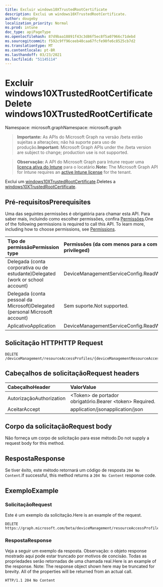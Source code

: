 ```yaml
---
title: Excluir windows10XTrustedRootCertificate
description: Exclui um windows10XTrustedRootCertificate.
author: dougeby
localization_priority: Normal
ms.prod: intune
doc_type: apiPageType
ms.openlocfilehash: 87d9baa18891f43c3d86f5ec8f5a07966c71debd
ms.sourcegitcommit: f592c9ff96ceeb40caa67fcfe90fe6c8525cb7d2
ms.translationtype: MT
ms.contentlocale: pt-BR
ms.lasthandoff: 03/23/2021
ms.locfileid: "51145114"
---
```

# <a name="delete-windows10xtrustedrootcertificate"></a><span data-ttu-id="b2030-103">Excluir windows10XTrustedRootCertificate</span><span class="sxs-lookup"><span data-stu-id="b2030-103">Delete windows10XTrustedRootCertificate</span></span>

<span data-ttu-id="b2030-104">Namespace: microsoft.graph</span><span class="sxs-lookup"><span data-stu-id="b2030-104">Namespace: microsoft.graph</span></span>

> <span data-ttu-id="b2030-105">**Importante:** As APIs do Microsoft Graph na versão /beta estão sujeitas a alterações; não há suporte para uso de produção.</span><span class="sxs-lookup"><span data-stu-id="b2030-105">**Important:** Microsoft Graph APIs under the /beta version are subject to change; production use is not supported.</span></span>

> <span data-ttu-id="b2030-106">**Observação:** A API do Microsoft Graph para Intune requer uma [licença ativa do Intune](https://go.microsoft.com/fwlink/?linkid=839381) para o locatário.</span><span class="sxs-lookup"><span data-stu-id="b2030-106">**Note:** The Microsoft Graph API for Intune requires an [active Intune license](https://go.microsoft.com/fwlink/?linkid=839381) for the tenant.</span></span>

<span data-ttu-id="b2030-107">Exclui um [windows10XTrustedRootCertificate](../resources/intune-rapolicy-windows10xtrustedrootcertificate.md).</span><span class="sxs-lookup"><span data-stu-id="b2030-107">Deletes a [windows10XTrustedRootCertificate](../resources/intune-rapolicy-windows10xtrustedrootcertificate.md).</span></span>

## <a name="prerequisites"></a><span data-ttu-id="b2030-108">Pré-requisitos</span><span class="sxs-lookup"><span data-stu-id="b2030-108">Prerequisites</span></span>
<span data-ttu-id="b2030-p101">Uma das seguintes permissões é obrigatória para chamar esta API. Para saber mais, incluindo como escolher permissões, confira [Permissões](/graph/permissions-reference).</span><span class="sxs-lookup"><span data-stu-id="b2030-p101">One of the following permissions is required to call this API. To learn more, including how to choose permissions, see [Permissions](/graph/permissions-reference).</span></span>

|<span data-ttu-id="b2030-111">Tipo de permissão</span><span class="sxs-lookup"><span data-stu-id="b2030-111">Permission type</span></span>|<span data-ttu-id="b2030-112">Permissões (da com menos para a com mais privilégios)</span><span class="sxs-lookup"><span data-stu-id="b2030-112">Permissions (from least to most privileged)</span></span>|
|:---|:---|
|<span data-ttu-id="b2030-113">Delegada (conta corporativa ou de estudante)</span><span class="sxs-lookup"><span data-stu-id="b2030-113">Delegated (work or school account)</span></span>|<span data-ttu-id="b2030-114">DeviceManagementServiceConfig.ReadWrite.All</span><span class="sxs-lookup"><span data-stu-id="b2030-114">DeviceManagementServiceConfig.ReadWrite.All</span></span>|
|<span data-ttu-id="b2030-115">Delegada (conta pessoal da Microsoft)</span><span class="sxs-lookup"><span data-stu-id="b2030-115">Delegated (personal Microsoft account)</span></span>|<span data-ttu-id="b2030-116">Sem suporte.</span><span class="sxs-lookup"><span data-stu-id="b2030-116">Not supported.</span></span>|
|<span data-ttu-id="b2030-117">Aplicativo</span><span class="sxs-lookup"><span data-stu-id="b2030-117">Application</span></span>|<span data-ttu-id="b2030-118">DeviceManagementServiceConfig.ReadWrite.All</span><span class="sxs-lookup"><span data-stu-id="b2030-118">DeviceManagementServiceConfig.ReadWrite.All</span></span>|

## <a name="http-request"></a><span data-ttu-id="b2030-119">Solicitação HTTP</span><span class="sxs-lookup"><span data-stu-id="b2030-119">HTTP Request</span></span>
<!-- {
  "blockType": "ignored"
}
-->
``` http
DELETE /deviceManagement/resourceAccessProfiles/{deviceManagementResourceAccessProfileBaseId}
```

## <a name="request-headers"></a><span data-ttu-id="b2030-120">Cabeçalhos de solicitação</span><span class="sxs-lookup"><span data-stu-id="b2030-120">Request headers</span></span>
|<span data-ttu-id="b2030-121">Cabeçalho</span><span class="sxs-lookup"><span data-stu-id="b2030-121">Header</span></span>|<span data-ttu-id="b2030-122">Valor</span><span class="sxs-lookup"><span data-stu-id="b2030-122">Value</span></span>|
|:---|:---|
|<span data-ttu-id="b2030-123">Autorização</span><span class="sxs-lookup"><span data-stu-id="b2030-123">Authorization</span></span>|<span data-ttu-id="b2030-124">&lt;Token&gt; de portador obrigatório.</span><span class="sxs-lookup"><span data-stu-id="b2030-124">Bearer &lt;token&gt; Required.</span></span>|
|<span data-ttu-id="b2030-125">Aceitar</span><span class="sxs-lookup"><span data-stu-id="b2030-125">Accept</span></span>|<span data-ttu-id="b2030-126">application/json</span><span class="sxs-lookup"><span data-stu-id="b2030-126">application/json</span></span>|

## <a name="request-body"></a><span data-ttu-id="b2030-127">Corpo da solicitação</span><span class="sxs-lookup"><span data-stu-id="b2030-127">Request body</span></span>
<span data-ttu-id="b2030-128">Não forneça um corpo de solicitação para esse método.</span><span class="sxs-lookup"><span data-stu-id="b2030-128">Do not supply a request body for this method.</span></span>

## <a name="response"></a><span data-ttu-id="b2030-129">Resposta</span><span class="sxs-lookup"><span data-stu-id="b2030-129">Response</span></span>
<span data-ttu-id="b2030-130">Se tiver êxito, este método retornará um código de resposta `204 No Content`.</span><span class="sxs-lookup"><span data-stu-id="b2030-130">If successful, this method returns a `204 No Content` response code.</span></span>

## <a name="example"></a><span data-ttu-id="b2030-131">Exemplo</span><span class="sxs-lookup"><span data-stu-id="b2030-131">Example</span></span>

### <a name="request"></a><span data-ttu-id="b2030-132">Solicitação</span><span class="sxs-lookup"><span data-stu-id="b2030-132">Request</span></span>
<span data-ttu-id="b2030-133">Este é um exemplo da solicitação.</span><span class="sxs-lookup"><span data-stu-id="b2030-133">Here is an example of the request.</span></span>
``` http
DELETE https://graph.microsoft.com/beta/deviceManagement/resourceAccessProfiles/{deviceManagementResourceAccessProfileBaseId}
```

### <a name="response"></a><span data-ttu-id="b2030-134">Resposta</span><span class="sxs-lookup"><span data-stu-id="b2030-134">Response</span></span>
<span data-ttu-id="b2030-p102">Veja a seguir um exemplo da resposta. Observação: o objeto response mostrado aqui pode estar truncado por motivos de concisão. Todas as propriedades serão retornadas de uma chamada real.</span><span class="sxs-lookup"><span data-stu-id="b2030-p102">Here is an example of the response. Note: The response object shown here may be truncated for brevity. All of the properties will be returned from an actual call.</span></span>
``` http
HTTP/1.1 204 No Content
```





